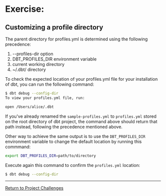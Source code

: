 # Exercise:

## Customizing a profile directory

The parent directory for profiles.yml is determined using the following precedence:

1. --profiles-dir option
2. DBT_PROFILES_DIR environment variable
3. current working directory
4. ~/.dbt/ directory

To check the expected location of your profiles.yml file for your installation of dbt, you can run the following command:

 ``` bash
$ dbt debug --config-dir
To view your profiles.yml file, run:

open /Users/alice/.dbt
```

If you've already renamed the `sample-profiles.yml` to `profiles.yml` stored on the root directory of dbt project, the command above should return that path instead, following the precedence mentioned above.

Other way to achieve the same output is to use the `DBT_PROFILES_DIR` environment variable to change the default location by running this commmand: 

 ``` bash
export DBT_PROFILES_DIR=path/to/directory
```

Execute again this command to confirm the `profiles.yml` location:
 ``` bash
$ dbt debug --config-dir
```

---

[Return to Project Challenges](../../../README.md#9-project-challenges)